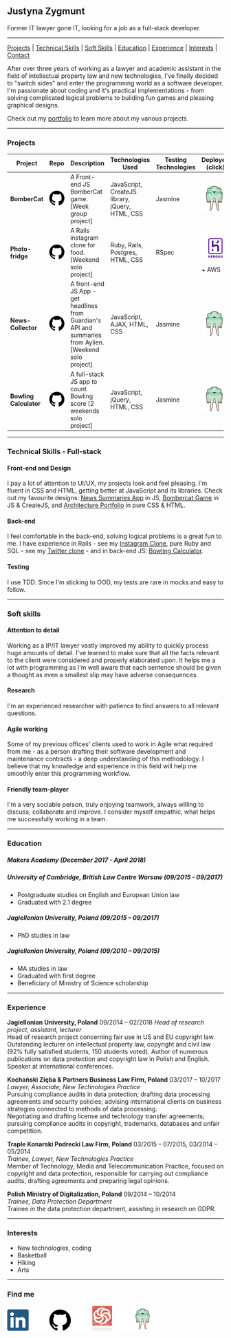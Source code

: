 
## Justyna Zygmunt

Former IT lawyer gone IT, looking for a job as a full-stack developer.

****

[Projects](#projects) | [Technical Skills](#tech-skills) | [Soft Skills](#soft-skills) | [Education](#education) | [Experience](#experience) | [Interests](#interests) | [Contact](#contact)

<p> After over three years of working as a lawyer and academic assistant in the field of intellectual property law and new technologies, I've finally decided to "switch sides" and enter the programming world as a software developer. I'm passionate about coding and it's practical implementations - from solving complicated logical problems to building fun games and pleasing graphical designs.

Check out my <a href="https://justyna-zygmunt.surge.sh">portfolio</a> to learn more about my various projects.

***

### <a name="projects">Projects</a>

Project | Repo | Description | Technologies Used| Testing Technologies | Deployed (click)
--- | --- | --- | --- | --- | ---
**BomberCat** |  <a href="https://github.com/lwkchan/bombercat/"><img src="logos/github.png" width="40"></a> |  A Front-end JS BomberCat game. [Week group project] | JavaScript, CreateJS library, jQuery, HTML, CSS | Jasmine | <a href="http://bombercat.surge.sh"><img src="logos/surge.png" width="60"></a>
**Photo-fridge** | <a href="https://github.com/Kotauror/instagram-challenge"><img src="logos/github.png" width="40"></a> | A Rails instagram clone for food. [Weekend solo project] | Ruby, Rails, Postgres, HTML, CSS | RSpec | <a href="https://photo-fridge.herokuapp.com"><img src="logos/hosting_heroku.png" width="90"></a> + AWS
**News-Collector** |  <a href="https://github.com/Kotauror/news-summary-challenge"><img src="logos/github.png" width="40"></a> | A front-end JS App - get headlines from Guardian's API and summaries from Aylien. [Weekend solo project] | JavaScript, AJAX, HTML, CSS | Jasmine | <a href="http://news-summaries.surge.sh"><img src="logos/surge.png" width="60"></a>
**Bowling Calculator** |  <a href="https://github.com/Kotauror/bowling-challenge"><img src="logos/github.png" width="40"></a> | A full-stack JS app to count Bowling score [2 weekends solo project] | JavaScript, jQuery, HTML, CSS | Jasmine | <a href="http://bowling-calculator.surge.sh/"><img src="logos/surge.png" width="60"></a>
***


### <a name="tech-skills">Technical Skills - Full-stack</a>

#### Front-end and Design

I pay a lot of attention to UI/UX, my projects look and feel pleasing. I'm fluent in CSS and HTML, getting better at JavaScript and its libraries. Check out my favourite designs: <a href="http://news-summaries.surge.sh/">News Summaries App</a> in JS, <a href="http://bombercat.surge.sh/">Bombercat Game</a> in JS & CreateJS, and <a href="http://amarchitektura.surge.sh">Architecture Portfolio</a> in pure CSS & HTML.

#### Back-end

I feel comfortable in the back-end, solving logical problems is a great fun to me. I have experience in Rails - see my <a href="http://photo-fridge.herokuapp.com">Instagram Clone</a>, pure Ruby and SQL - see my <a href="http://tweet-chit.herokuapp.com/">Twitter clone</a> - and in back-end JS: <a href="http://bowling-calculator.surge.sh/">Bowling Calculator</a>.

#### Testing

I use TDD. Since I'm sticking to OOD, my tests are rare in mocks and easy to follow.
***

### <a name="soft-skills">Soft skills</a>

#### Attention to detail

Working as a IP/IT lawyer vastly improved my ability to quickly process huge amounts of detail. I've learned to make sure that all the facts relevant to the client were considered and properly elaborated upon. It helps me a lot with programming as I'm well aware that each sentence should be given a thought as even a smallest slip may have adverse consequences.

#### Research

I'm an experienced researcher with patience to find answers to all relevant questions.

#### Agile working

Some of my previous offices' clients used to work in Agile what required from me - as a person drafting their software development and maintenance contracts - a deep understanding of this methodology. I believe that my knowledge and experience in this field will help me smoothly enter this programming workflow.

#### Friendly team-player
I'm a very sociable person, truly enjoying teamwork, always willing to discuss, collaborate and improve. I consider myself empathic, what helps me successfully working in a team.

***

### <a name="education">Education</a>

##### Makers Academy (December 2017 - April 2018)

##### University of Cambridge, British Law Centre Warsaw (09/2015 - 09/2017)
* Postgraduate studies on English and European Union law
* Graduated with 2.1 degree

##### Jagiellonian University, Poland (09/2015 – 09/2017)
* PhD studies in law

##### Jagiellonian University, Poland (09/2010 – 09/2015)
* MA studies in law
* Graduated with first degree
* Beneficiary of Ministry of Science scholarship

***

### <a name="experience">Experience</a>

**Jagiellonian University, Poland** 09/2014 – 02/2018
*Head of research project, assistant, lecturer* <br>
Head of research project concerning fair use in US and EU copyright law. Outstanding lecturer on intellectual property law, copyright and civil law (92% fully satisfied students, 150 students voted). Author of numerous publications on data protection and copyright law in Polish and English. Speaker at international conferences.

**Kochański Zięba & Partners Business Law Firm, Poland** 03/2017 – 10/2017
*Lawyer, Associate, New Technologies Practice* <br>
Pursuing compliance audits in data protection; drafting data processing agreements and security policies; advising international clients on business strategies connected to methods of data processing. <br>
Negotiating and drafting license and technology transfer agreements; pursuing compliance audits in copyright, trademarks, databases and unfair competition.

**Traple Konarski Podrecki Law Firm, Poland** 03/2015 – 07/2015, 03/2014 – 05/2014 <br> *Trainee, Lawyer, New Technologies Practice*    
Member of Technology, Media and Telecommunication Practice, focused on copyright and data protection, responsible for carrying out compliance audits, drafting agreements and preparing legal opinions.

**Polish Ministry of Digitalization, Poland** 09/2014 – 10/2014 <br>
*Trainee, Data Protection Department*                        
Trainee in the data protection department, assisting in research on GDPR.  

***

### <a name="interests">Interests</a>

* New technologies, coding
* Basketball
* Hiking
* Arts

***

### <a name="contact">Find me</a>

<a href="https://www.linkedin.com/in/justyna-zygmunt/"><img src="logos/linkedin.png" width="50"></a> <img src="logos/empty.png" width="40"> <a href="https://github.com/Kotauror/"><img src="logos/github.png" width="50"></a> <img src="logos/empty.png" width="40"> <a href="https://www.codewars.com/users/Kotauror"><img src="logos/codewars.png" width="50"></a> <img src="logos/empty.png" width="40"><a href="https://www.justyna-zygmunt.surge.sh"><img src="logos/surge.png" width="50"></a>
